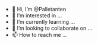 - 👋 Hi, I’m @Palletanten
- 👀 I’m interested in ...
- 🌱 I’m currently learning ...
- 💞️ I’m looking to collaborate on ...
- 📫 How to reach me ...

<!---
Palletanten/Palletanten is a ✨ special ✨ repository because its `README.md` (this file) appears on your GitHub profile.
You can click the Preview link to take a look at your changes.
--->
